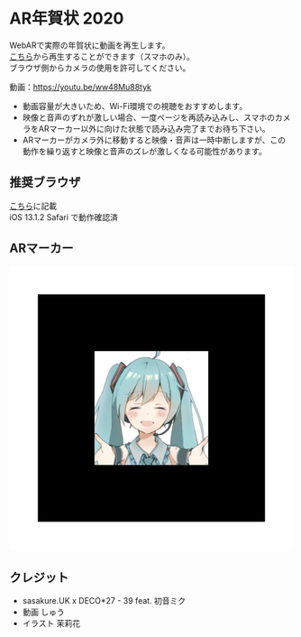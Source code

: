 # AR年賀状 2020
WebARで実際の年賀状に動画を再生します。  
[こちら](https://shumm7.github.io/AR39Nenga/)から再生することができます（スマホのみ）。  
ブラウザ側からカメラの使用を許可してください。  
  
動画：https://youtu.be/ww48Mu88tyk  
  
+ 動画容量が大きいため、Wi-Fi環境での視聴をおすすめします。  
+ 映像と音声のずれが激しい場合、一度ページを再読み込みし、スマホのカメラをARマーカー以外に向けた状態で読み込み完了までお待ち下さい。
+ ARマーカーがカメラ外に移動すると映像・音声は一時中断しますが、この動作を繰り返すと映像と音声のズレが激しくなる可能性があります。  

## 推奨ブラウザ
[こちら](https://github.com/jeromeetienne/AR.js#browser-support)に記載  
iOS 13.1.2 Safari で動作確認済  
  
## ARマーカー
![パターン](https://raw.githubusercontent.com/shumm7/AR39Nenga/master/assets/pattern.png "パターン")  

## クレジット
+ sasakure.UK x DECO*27 - 39 feat. 初音ミク  
+ 動画 しゅう  
+ イラスト 茉莉花  
